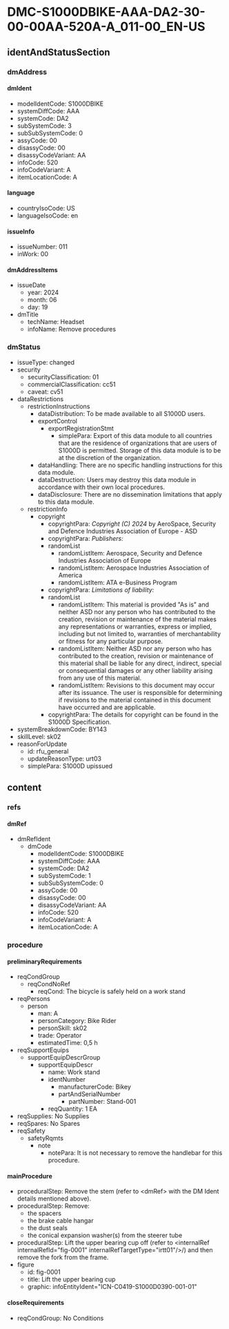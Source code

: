 # DMC-S1000DBIKE-AAA-DA2-30-00-00AA-520A-A_011-00_EN-US

## identAndStatusSection

### dmAddress

#### dmIdent

*   modelIdentCode: S1000DBIKE
*   systemDiffCode: AAA
*   systemCode: DA2
*   subSystemCode: 3
*   subSubSystemCode: 0
*   assyCode: 00
*   disassyCode: 00
*   disassyCodeVariant: AA
*   infoCode: 520
*   infoCodeVariant: A
*   itemLocationCode: A

#### language

*   countryIsoCode: US
*   languageIsoCode: en

#### issueInfo

*   issueNumber: 011
*   inWork: 00

#### dmAddressItems

*   issueDate
    *   year: 2024
    *   month: 06
    *   day: 19
*   dmTitle
    *   techName: Headset
    *   infoName: Remove procedures

### dmStatus

*   issueType: changed
*   security
    *   securityClassification: 01
    *   commercialClassification: cc51
    *   caveat: cv51
*   dataRestrictions
    *   restrictionInstructions
        *   dataDistribution: To be made available to all S1000D users.
        *   exportControl
            *   exportRegistrationStmt
                *   simplePara: Export of this data module to all countries that are the residence of organizations that are users of S1000D is permitted. Storage of this data module is to be at the discretion of the organization.
        *   dataHandling: There are no specific handling instructions for this data module.
        *   dataDestruction: Users may destroy this data module in accordance with their own local procedures.
        *   dataDisclosure: There are no dissemination limitations that apply to this data module.
    *   restrictionInfo
        *   copyright
            *   copyrightPara: *Copyright (C) 2024* by AeroSpace, Security and Defence Industries Association of Europe - ASD
            *   copyrightPara: *Publishers:*
            *   randomList
                *   randomListItem: Aerospace, Security and Defence Industries Association of Europe
                *   randomListItem: Aerospace Industries Association of America
                *   randomListItem: ATA e-Business Program
            *   copyrightPara: *Limitations of liability:*
            *   randomList
                *   randomListItem: This material is provided "As is" and neither ASD nor any person who has contributed to the creation, revision or maintenance of the material makes any representations or warranties, express or implied, including but not limited to, warranties of merchantability or fitness for any particular purpose.
                *   randomListItem: Neither ASD nor any person who has contributed to the creation, revision or maintenance of this material shall be liable for any direct, indirect, special or consequential damages or any other liability arising from any use of this material.
                *   randomListItem: Revisions to this document may occur after its issuance. The user is responsible for determining if revisions to the material contained in this document have occurred and are applicable.
            *   copyrightPara: The details for copyright can be found in the S1000D Specification.
*   systemBreakdownCode: BY143
*   skillLevel: sk02
*   reasonForUpdate
    *   id: rfu_general
    *   updateReasonType: urt03
    *   simplePara: S1000D upissued

## content

### refs

#### dmRef

*   dmRefIdent
    *   dmCode
        *   modelIdentCode: S1000DBIKE
        *   systemDiffCode: AAA
        *   systemCode: DA2
        *   subSystemCode: 1
        *   subSubSystemCode: 0
        *   assyCode: 00
        *   disassyCode: 00
        *   disassyCodeVariant: AA
        *   infoCode: 520
        *   infoCodeVariant: A
        *   itemLocationCode: A

### procedure

#### preliminaryRequirements

*   reqCondGroup
    *   reqCondNoRef
        *   reqCond: The bicycle is safely held on a work stand
*   reqPersons
    *   person
        *   man: A
        *   personCategory: Bike Rider
        *   personSkill: sk02
        *   trade: Operator
        *   estimatedTime: 0,5 h
*   reqSupportEquips
    *   supportEquipDescrGroup
        *   supportEquipDescr
            *   name: Work stand
            *   identNumber
                *   manufacturerCode: Bikey
                *   partAndSerialNumber
                    *   partNumber: Stand-001
            *   reqQuantity: 1 EA
*   reqSupplies: No Supplies
*   reqSpares: No Spares
*   reqSafety
    *   safetyRqmts
        *   note
            *   notePara: It is not necessary to remove the handlebar for this procedure.

#### mainProcedure

*   proceduralStep: Remove the stem (refer to &lt;dmRef&gt; with the DM Ident details mentioned above).
*   proceduralStep: Remove:
    *   the spacers
    *   the brake cable hangar
    *   the dust seals
    *   the conical expansion washer(s) from the steerer tube
*   proceduralStep: Lift the upper bearing cup off (refer to &lt;internalRef internalRefId="fig-0001" internalRefTargetType="irtt01"/>/) and then remove the fork from the frame.
*   figure
    *   id: fig-0001
    *   title: Lift the upper bearing cup
    *   graphic: infoEntityIdent="ICN-C0419-S1000D0390-001-01"

#### closeRequirements

*   reqCondGroup: No Conditions